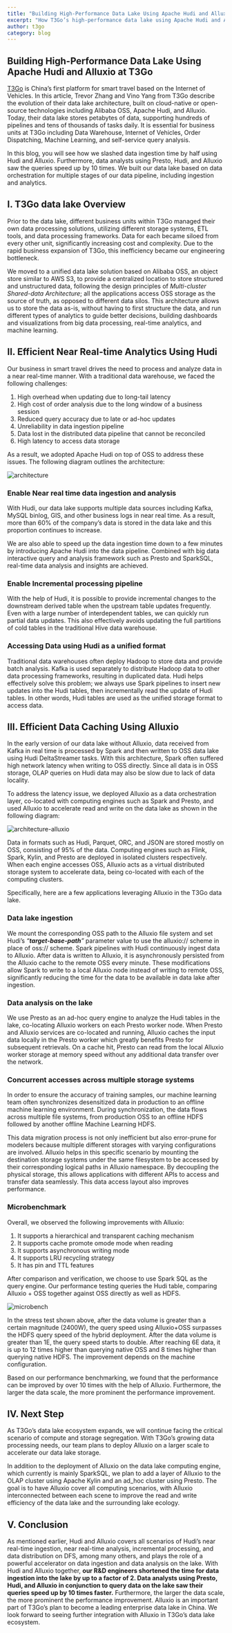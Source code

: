 ```yaml
---
title: "Building High-Performance Data Lake Using Apache Hudi and Alluxio at T3Go"
excerpt: "How T3Go’s high-performance data lake using Apache Hudi and Alluxio shortened the time for data ingestion into the lake by up to a factor of 2. Data analysts using Presto, Hudi, and Alluxio in conjunction to query data on the lake saw queries speed up by 10 times faster."
author: t3go
category: blog
---
```


## Building High-Performance Data Lake Using Apache Hudi and Alluxio at T3Go
[T3Go](https://www.t3go.cn/)  is China’s first platform for smart travel based on the Internet of Vehicles. In this article, Trevor Zhang and Vino Yang from T3Go describe the evolution of their data lake architecture, built on cloud-native or open-source technologies including Alibaba OSS, Apache Hudi, and Alluxio. Today, their data lake stores petabytes of data, supporting hundreds of pipelines and tens of thousands of tasks daily. It is essential for business units at T3Go including Data Warehouse, Internet of Vehicles, Order Dispatching, Machine Learning, and self-service query analysis.

In this blog, you will see how we slashed data ingestion time by half using Hudi and Alluxio. Furthermore, data analysts using Presto, Hudi, and Alluxio saw the queries speed up by 10 times. We built our data lake based on data orchestration for multiple stages of our data pipeline, including ingestion and analytics.
<!--truncate-->
## I. T3Go data lake Overview

Prior to the data lake, different business units within T3Go managed their own data processing solutions, utilizing different storage systems, ETL tools, and data processing frameworks. Data for each became siloed from every other unit, significantly increasing cost and complexity. Due to the rapid business expansion of T3Go, this inefficiency became our engineering bottleneck.

We moved to a unified data lake solution based on Alibaba OSS, an object store similar to AWS S3, to provide a centralized location to store structured and unstructured data, following the design principles of  _Multi-cluster Shared-data Architecture_; all the applications access OSS storage as the source of truth, as opposed to different data silos. This architecture allows us to store the data as-is, without having to first structure the data, and run different types of analytics to guide better decisions, building dashboards and visualizations from big data processing, real-time analytics, and machine learning.

## II. Efficient Near Real-time Analytics Using Hudi

Our business in smart travel drives the need to process and analyze data in a near real-time manner. With a traditional data warehouse, we faced the following challenges:  

1.  High overhead when updating due to long-tail latency
2.  High cost of order analysis due to the long window of a business session
3.  Reduced query accuracy due to late or ad-hoc updates
4.  Unreliability in data ingestion pipeline
5.  Data lost in the distributed data pipeline that cannot be reconciled
6.  High latency to access data storage

As a result, we adopted Apache Hudi on top of OSS to address these issues. The following diagram outlines the architecture:

![architecture](/assets/images/blog/2020-12-01-t3go-architecture.png)

### Enable Near real time data ingestion and analysis

With Hudi, our data lake supports multiple data sources including Kafka, MySQL binlog, GIS, and other business logs in near real time. As a result, more than 60% of the company’s data is stored in the data lake and this proportion continues to increase.

We are also able to speed up the data ingestion time down to a few minutes by introducing Apache Hudi into the data pipeline. Combined with big data interactive query and analysis framework such as Presto and SparkSQL, real-time data analysis and insights are achieved.

### Enable Incremental processing pipeline

With the help of Hudi, it is possible to provide incremental changes to the downstream derived table when the upstream table updates frequently. Even with a large number of interdependent tables, we can quickly run partial data updates. This also effectively avoids updating the full partitions of cold tables in the traditional Hive data warehouse.

### Accessing Data using Hudi as a unified format

Traditional data warehouses often deploy Hadoop to store data and provide batch analysis. Kafka is used separately to distribute Hadoop data to other data processing frameworks, resulting in duplicated data. Hudi helps effectively solve this problem; we always use Spark pipelines to insert new updates into the Hudi tables, then incrementally read the update of Hudi tables. In other words, Hudi tables are used as the unified storage format to access data.

## III. Efficient Data Caching Using Alluxio

In the early version of our data lake without Alluxio, data received from Kafka in real time is processed by Spark and then written to OSS data lake using Hudi DeltaStreamer tasks. With this architecture, Spark often suffered high network latency when writing to OSS directly. Since all data is in OSS storage, OLAP queries on Hudi data may also be slow due to lack of data locality.

To address the latency issue, we deployed Alluxio as a data orchestration layer, co-located with computing engines such as Spark and Presto, and used Alluxio to accelerate read and write on the data lake as shown in the following diagram:

![architecture-alluxio](/assets/images/blog/2020-12-01-t3go-architecture-alluxio.png)

Data in formats such as Hudi, Parquet, ORC, and JSON are stored mostly on OSS, consisting of 95% of the data. Computing engines such as Flink, Spark, Kylin, and Presto are deployed in isolated clusters respectively. When each engine accesses OSS, Alluxio acts as a virtual distributed storage system to accelerate data, being co-located with each of the computing clusters.

Specifically, here are a few applications leveraging Alluxio in the T3Go data lake.

### Data lake ingestion

We mount the corresponding OSS path to the Alluxio file system and set Hudi’s  _“__target-base-path__”_  parameter value to use the alluxio:// scheme in place of oss:// scheme. Spark pipelines with Hudi continuously ingest data to Alluxio. After data is written to Alluxio, it is asynchronously persisted from the Alluxio cache to the remote OSS every minute. These modifications allow Spark to write to a local Alluxio node instead of writing to remote OSS, significantly reducing the time for the data to be available in data lake after ingestion.

### Data analysis on the lake

We use Presto as an ad-hoc query engine to analyze the Hudi tables in the lake, co-locating Alluxio workers on each Presto worker node. When Presto and Alluxio services are co-located and running, Alluxio caches the input data locally in the Presto worker which greatly benefits Presto for subsequent retrievals. On a cache hit, Presto can read from the local Alluxio worker storage at memory speed without any additional data transfer over the network.

### Concurrent accesses across multiple storage systems

In order to ensure the accuracy of training samples, our machine learning team often synchronizes desensitized data in production to an offline machine learning environment. During synchronization, the data flows across multiple file systems, from production OSS to an offline HDFS followed by another offline Machine Learning HDFS.

This data migration process is not only inefficient but also error-prune for modelers because multiple different storages with varying configurations are involved. Alluxio helps in this specific scenario by mounting the destination storage systems under the same filesystem to be accessed by their corresponding logical paths in Alluxio namespace. By decoupling the physical storage, this allows applications with different APIs to access and transfer data seamlessly. This data access layout also improves performance.

### Microbenchmark

Overall, we observed the following improvements with Alluxio:

1.  It supports a hierarchical and transparent caching mechanism
2.  It supports cache promote omode mode when reading
3.  It supports asynchronous writing mode
4.  It supports LRU recycling strategy
5.  It has pin and TTL features

After comparison and verification, we choose to use Spark SQL as the query engine. Our performance testing queries the Hudi table, comparing Alluxio + OSS together against OSS directly as well as HDFS.

![microbench](/assets/images/blog/2020-12-01-t3go-microbenchmark.png)

In the stress test shown above, after the data volume is greater than a certain magnitude (2400W), the query speed using Alluxio+OSS surpasses the HDFS query speed of the hybrid deployment. After the data volume is greater than 1E, the query speed starts to double. After reaching 6E data, it is up to 12 times higher than querying native OSS and 8 times higher than querying native HDFS. The improvement depends on the machine configuration.

Based on our performance benchmarking, we found that the performance can be improved by over 10 times with the help of Alluxio. Furthermore, the larger the data scale, the more prominent the performance improvement.

## IV. Next Step

As T3Go’s data lake ecosystem expands, we will continue facing the critical scenario of compute and storage segregation. With T3Go’s growing data processing needs, our team plans to deploy Alluxio on a larger scale to accelerate our data lake storage.

In addition to the deployment of Alluxio on the data lake computing engine, which currently is mainly SparkSQL, we plan to add a layer of Alluxio to the OLAP cluster using Apache Kylin and an ad_hoc cluster using Presto. The goal is to have Alluxio cover all computing scenarios, with Alluxio interconnected between each scene to improve the read and write efficiency of the data lake and the surrounding lake ecology.

## V. Conclusion

As mentioned earlier, Hudi and Alluxio covers all scenarios of Hudi’s near real-time ingestion, near real-time analysis, incremental processing, and data distribution on DFS, among many others, and plays the role of a powerful accelerator on data ingestion and data analysis on the lake. With Hudi and Alluxio together,  **our R&D engineers shortened the time for data ingestion into the lake by up to a factor of 2. Data analysts using Presto, Hudi, and Alluxio in conjunction to query data on the lake saw their queries speed up by 10 times faster.** Furthermore, the larger the data scale, the more prominent the performance improvement. Alluxio is an important part of T3Go’s plan to become a leading enterprise data lake in China. We look forward to seeing further integration with Alluxio in T3Go’s data lake ecosystem.
